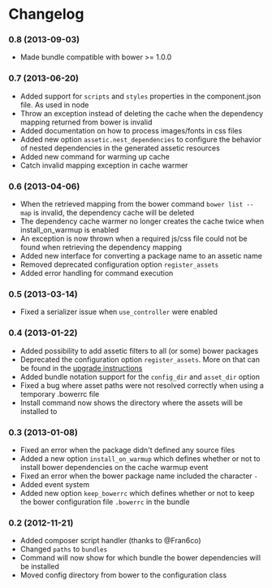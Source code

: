 Changelog
=========

### 0.8 (2013-09-03)

* Made bundle compatible with bower >= 1.0.0

### 0.7 (2013-06-20)

* Added support for ```scripts``` and ```styles``` properties in the component.json file. As used in node
* Throw an exception instead of deleting the cache when the dependency mapping returned from bower is invalid
* Added documentation on how to process images/fonts in css files
* Added new option `assetic.nest_dependencies` to configure the behavior of nested dependencies in the generated assetic resources
* Added new command for warming up cache
* Catch invalid mapping exception in cache warmer

### 0.6 (2013-04-06)

* When the retrieved mapping from the bower command ```bower list --map``` is invalid, the dependency cache will be deleted
* The dependency cache warmer no longer creates the cache twice when install_on_warmup is enabled
* An exception is now thrown when a required js/css file could not be found when retrieving the dependency mapping
* Added new interface for converting a package name to an assetic name
* Removed deprecated configuration option ```register_assets```
* Added error handling for command execution

### 0.5 (2013-03-14)

* Fixed a serializer issue when ```use_controller``` were enabled

### 0.4 (2013-01-22)

* Added possibility to add assetic filters to all (or some) bower packages
* Deprecated the configuration option ```register_assets```. More on that can be found in the [upgrade instructions](Upgrade.md)
* Added bundle notation support for the ```config_dir``` and ```asset_dir``` option
* Fixed a bug where asset paths were not resolved correctly when using a temporary .bowerrc file
* Install command now shows the directory where the assets will be installed to

### 0.3 (2013-01-08)

* Fixed an error when the package didn't defined any source files
* Added a new option ```install_on_warmup``` which defines whether or not to install bower dependencies on the cache warmup event
* Fixed an error when the bower package name included the character ```-```
* Added event system
* Added new option ```keep_bowerrc``` which defines whether or not to keep the bower configuration file ```.bowerrc``` in the bundle

### 0.2 (2012-11-21)

* Added composer script handler (thanks to @Fran6co)
* Changed ```paths``` to ```bundles```
* Command will now show for which bundle the bower dependencies will be installed
* Moved config directory from bower to the configuration class
